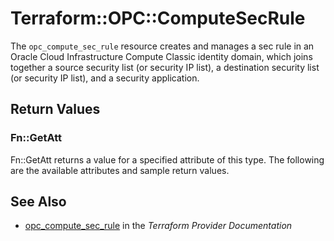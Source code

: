 # Terraform::OPC::ComputeSecRule

The ``opc_compute_sec_rule`` resource creates and manages a sec rule in an Oracle Cloud Infrastructure Compute Classic identity domain, which joins together a source security list (or security IP list), a destination security list (or security IP list), and a security application.

## Return Values

### Fn::GetAtt

Fn::GetAtt returns a value for a specified attribute of this type. The following are the available attributes and sample return values.

## See Also

* [opc_compute_sec_rule](https://www.terraform.io/docs/providers/opc/r/compute_sec_rule.html) in the _Terraform Provider Documentation_